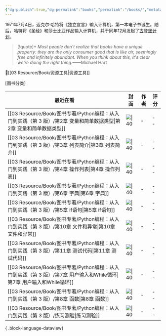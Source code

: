 ```yaml
---
{"dg-publish":true,"dg-permalink":"books","permalink":"/books/","metatags":{"description":"这里是 🏡Davon的数字花园，是个人不断发展的想法的集合，作为半成品的思考，在可探索的空间中，随时间推移不断播种、修剪、塑造","og:site_name":"DavonOs","og:title":"饶丰书房","og:type":"article","og:url":"https://zuji.eu.org/books","og:image":null,"og:image:width":"400","og:image:alt":"articlecover","og:locale":"zh_cn"},"tags":["books"]}
---
```


1971年7月4日，迈克尔·哈特将《独立宣言》输入计算机，第一本电子书诞生。随后，哈特将《圣经》和莎士比亚作品输入计算机，并于同年12月发起了[古登堡计划](https://www.gutenberg.org/)。

>[!quote]+ 
>*Most people don't realize that books have a unique property: they are the only consumer good that is like air, seemingly free and infinitely abundant. When you think about this, it's clear we're doing the right thing.*——Michael Hart


🔎[[03 Resource/Book/资源工具\|资源工具]]

[图书分类]

| 最近在看                                                                                   | 封面          | 作者 | 评分    |
| -------------------------------------------------------------------------------------- | ----------- | -- | ----- |
| [[03 Resource/Book/图书专著/Python编程：从入门到实践（第 3 版）/第2章 变量和简单数据类型\|第2章 变量和简单数据类型]]       | ![\|40](\-) | \- | \- \- |
| [[03 Resource/Book/图书专著/Python编程：从入门到实践（第 3 版）/第3章 列表简介\|第3章 列表简介]]                 | ![\|40](\-) | \- | \- \- |
| [[03 Resource/Book/图书专著/Python编程：从入门到实践（第 3 版）/第4章 操作列表\|第4章 操作列表]]                 | ![\|40](\-) | \- | \- \- |
| [[03 Resource/Book/图书专著/Python编程：从入门到实践（第 3 版）/第6章 字典\|第6章 字典]]                     | ![\|40](\-) | \- | \- \- |
| [[03 Resource/Book/图书专著/Python编程：从入门到实践（第 3 版）/第5章 if语句\|第5章 if语句]]                 | ![\|40](\-) | \- | \- \- |
| [[03 Resource/Book/图书专著/Python编程：从入门到实践（第 3 版）/第10章 文件和异常\|第10章 文件和异常]]             | ![\|40](\-) | \- | \- \- |
| [[03 Resource/Book/图书专著/Python编程：从入门到实践（第 3 版）/第11章 测试代码\|第11章 测试代码]]               | ![\|40](\-) | \- | \- \- |
| [[03 Resource/Book/图书专著/Python编程：从入门到实践（第 3 版）/第7章 用户输入和While循环\|第7章 用户输入和While循环]] | ![\|40](\-) | \- | \- \- |
| [[03 Resource/Book/图书专著/Python编程：从入门到实践（第 3 版）/第8章 函数\|第8章 函数]]                     | ![\|40](\-) | \- | \- \- |
| [[03 Resource/Book/图书专著/Python编程：从入门到实践（第 3 版）/练习测验\|练习测验]]                         | ![\|40](\-) | \- | \- \- |

{ .block-language-dataview}
